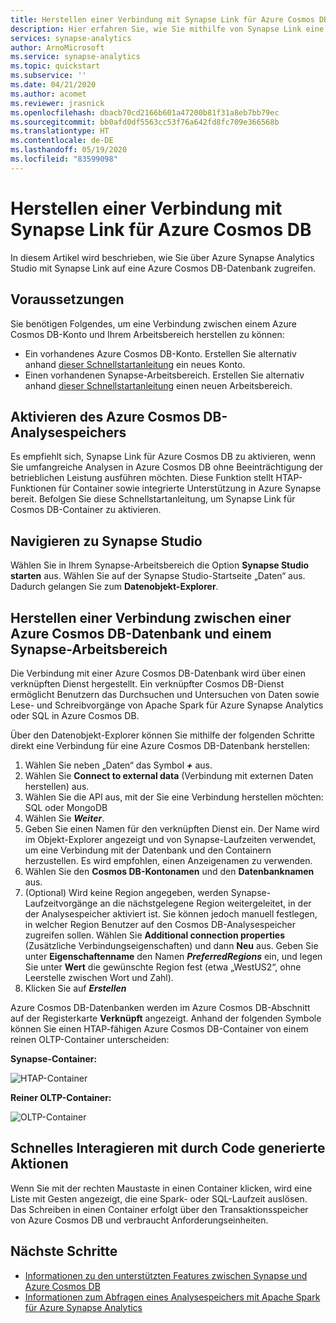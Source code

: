 ```yaml
---
title: Herstellen einer Verbindung mit Synapse Link für Azure Cosmos DB
description: Hier erfahren Sie, wie Sie mithilfe von Synapse Link eine Azure Cosmos DB-Instanz mit einem Synapse-Arbeitsbereich verbinden.
services: synapse-analytics
author: ArnoMicrosoft
ms.service: synapse-analytics
ms.topic: quickstart
ms.subservice: ''
ms.date: 04/21/2020
ms.author: acomet
ms.reviewer: jrasnick
ms.openlocfilehash: dbacb70cd2166b601a47200b81f31a8eb7bb79ec
ms.sourcegitcommit: bb0afd0df5563cc53f76a642fd8fc709e366568b
ms.translationtype: HT
ms.contentlocale: de-DE
ms.lasthandoff: 05/19/2020
ms.locfileid: "83599098"
---
```

# <a name="connect-to-synapse-link-for-azure-cosmos-db"></a>Herstellen einer Verbindung mit Synapse Link für Azure Cosmos DB

In diesem Artikel wird beschrieben, wie Sie über Azure Synapse Analytics Studio mit Synapse Link auf eine Azure Cosmos DB-Datenbank zugreifen. 

## <a name="prerequisites"></a>Voraussetzungen

Sie benötigen Folgendes, um eine Verbindung zwischen einem Azure Cosmos DB-Konto und Ihrem Arbeitsbereich herstellen zu können:

* Ein vorhandenes Azure Cosmos DB-Konto. Erstellen Sie alternativ anhand [dieser Schnellstartanleitung](https://docs.microsoft.com/azure/cosmos-db/how-to-manage-database-account) ein neues Konto.
* Einen vorhandenen Synapse-Arbeitsbereich. Erstellen Sie alternativ anhand [dieser Schnellstartanleitung](https://docs.microsoft.com/azure/synapse-analytics/quickstart-create-workspace) einen neuen Arbeitsbereich. 

## <a name="enable-azure-cosmos-db-analytical-store"></a>Aktivieren des Azure Cosmos DB-Analysespeichers

Es empfiehlt sich, Synapse Link für Azure Cosmos DB zu aktivieren, wenn Sie umfangreiche Analysen in Azure Cosmos DB ohne Beeinträchtigung der betrieblichen Leistung ausführen möchten. Diese Funktion stellt HTAP-Funktionen für Container sowie integrierte Unterstützung in Azure Synapse bereit. Befolgen Sie diese Schnellstartanleitung, um Synapse Link für Cosmos DB-Container zu aktivieren.

## <a name="navigate-to-synapse-studio"></a>Navigieren zu Synapse Studio

Wählen Sie in Ihrem Synapse-Arbeitsbereich die Option **Synapse Studio starten** aus. Wählen Sie auf der Synapse Studio-Startseite „Daten“ aus. Dadurch gelangen Sie zum **Datenobjekt-Explorer**.

## <a name="connect-an-azure-cosmos-db-database-to-a-synapse-workspace"></a>Herstellen einer Verbindung zwischen einer Azure Cosmos DB-Datenbank und einem Synapse-Arbeitsbereich

Die Verbindung mit einer Azure Cosmos DB-Datenbank wird über einen verknüpften Dienst hergestellt. Ein verknüpfter Cosmos DB-Dienst ermöglicht Benutzern das Durchsuchen und Untersuchen von Daten sowie Lese- und Schreibvorgänge von Apache Spark für Azure Synapse Analytics oder SQL in Azure Cosmos DB.

Über den Datenobjekt-Explorer können Sie mithilfe der folgenden Schritte direkt eine Verbindung für eine Azure Cosmos DB-Datenbank herstellen:

1. Wählen Sie neben „Daten“ das Symbol ***+*** aus.
2. Wählen Sie **Connect to external data** (Verbindung mit externen Daten herstellen) aus.
3. Wählen Sie die API aus, mit der Sie eine Verbindung herstellen möchten: SQL oder MongoDB
4. Wählen Sie ***Weiter***.
5. Geben Sie einen Namen für den verknüpften Dienst ein. Der Name wird im Objekt-Explorer angezeigt und von Synapse-Laufzeiten verwendet, um eine Verbindung mit der Datenbank und den Containern herzustellen. Es wird empfohlen, einen Anzeigenamen zu verwenden.
6. Wählen Sie den **Cosmos DB-Kontonamen** und den **Datenbanknamen** aus.
7. (Optional) Wird keine Region angegeben, werden Synapse-Laufzeitvorgänge an die nächstgelegene Region weitergeleitet, in der der Analysespeicher aktiviert ist. Sie können jedoch manuell festlegen, in welcher Region Benutzer auf den Cosmos DB-Analysespeicher zugreifen sollen. Wählen Sie **Additional connection properties** (Zusätzliche Verbindungseigenschaften) und dann **Neu** aus. Geben Sie unter **Eigenschaftenname** den Namen ***PreferredRegions*** ein, und legen Sie unter **Wert** die gewünschte Region fest (etwa „WestUS2“, ohne Leerstelle zwischen Wort und Zahl).
8. Klicken Sie auf ***Erstellen***

Azure Cosmos DB-Datenbanken werden im Azure Cosmos DB-Abschnitt auf der Registerkarte **Verknüpft** angezeigt. Anhand der folgenden Symbole können Sie einen HTAP-fähigen Azure Cosmos DB-Container von einem reinen OLTP-Container unterscheiden:

**Synapse-Container:**

![HTAP-Container](./media/quickstart-connect-synapse-link-cosmosdb/htap-container.png)

**Reiner OLTP-Container:**

![OLTP-Container](./media/quickstart-connect-synapse-link-cosmosdb/oltp-container.png)

## <a name="quickly-interact-with-code-generated-actions"></a>Schnelles Interagieren mit durch Code generierte Aktionen

Wenn Sie mit der rechten Maustaste in einen Container klicken, wird eine Liste mit Gesten angezeigt, die eine Spark- oder SQL-Laufzeit auslösen. Das Schreiben in einen Container erfolgt über den Transaktionsspeicher von Azure Cosmos DB und verbraucht Anforderungseinheiten.  

## <a name="next-steps"></a>Nächste Schritte

* [Informationen zu den unterstützten Features zwischen Synapse und Azure Cosmos DB](./synapse-link/concept-synapse-link-cosmos-db-support.md)
* [Informationen zum Abfragen eines Analysespeichers mit Apache Spark für Azure Synapse Analytics](synapse-link/how-to-query-analytical-store-spark.md)